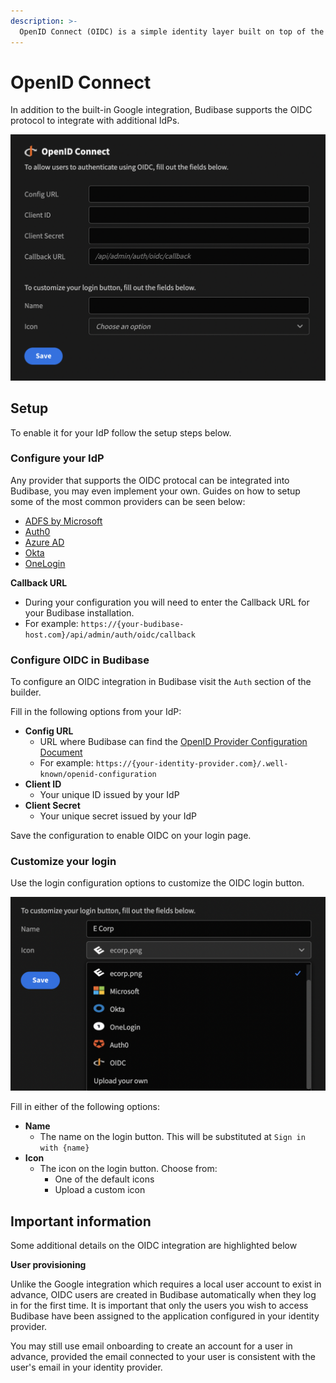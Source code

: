```yaml
---
description: >-
  OpenID Connect (OIDC) is a simple identity layer built on top of the OAuth 2.0 protocol, which allows clients to verify the identity of an end user based on the authentication performed by an authorization server or identity provider (IdP), as well as to obtain basic profile information about the end user.
---
```


# OpenID Connect

In addition to the built-in Google integration, Budibase supports the OIDC protocol to integrate with additional IdPs.

![](../../.gitbook/assets/oidc/oidc.png)

## Setup

To enable it for your IdP follow the setup steps below.

### Configure your IdP

Any provider that supports the OIDC protocal can be integrated into Budibase, you may even implement your own. Guides on how to setup some of the most common providers can be seen below:
- [ADFS by Microsoft](https://wiki.resolution.de/doc/openid-oauth-authentication/latest/setup-guides/adfs-setup-guide)
- [Auth0](https://auth0.com/docs/connections/enterprise/oidc)
- [Azure AD](https://docs.pivotal.io/p-identity/1-12/azure-oidc/config-azure.html)
- [Okta](https://developer.okta.com/docs/reference/api/oidc/)
- [OneLogin](https://developers.onelogin.com/openid-connect/connect-to-onelogin)


**Callback URL**

- During your configuration you will need to enter the Callback URL for your Budibase installation. 
- For example: `https://{your-budibase-host.com}/api/admin/auth/oidc/callback`

### Configure OIDC in Budibase

To configure an OIDC integration in Budibase visit the `Auth` section of the builder. 

Fill in the following options from your IdP:

- **Config URL**
   - URL where Budibase can find the [OpenID Provider Configuration Document](https://openid.net/specs/openid-connect-discovery-1_0.html#ProviderConfig)
   - For example: `https://{your-identity-provider.com}/.well-known/openid-configuration`
- **Client ID**
  - Your unique ID issued by your IdP
- **Client Secret**
  - Your unique secret issued by your IdP


Save the configuration to enable OIDC on your login page.

### Customize your login

Use the login configuration options to customize the OIDC login button. 

![](../../.gitbook/assets/oidc/oidc-login-form.png)

Fill in either of the following options:

- **Name**
  - The name on the login button. This will be substituted at `Sign in with {name}`
- **Icon**
  - The icon on the login button. Choose from:
     - One of the default icons
     - Upload a custom icon

## Important information

Some additional details on the OIDC integration are highlighted below

**User provisioning**

Unlike the Google integration which requires a local user account to exist in advance, OIDC users are created in Budibase automatically when they log in for the first time. It is important that only the users you wish to access Budibase have been assigned to the application configured in your identity provider. 

You may still use email onboarding to create an account for a user in advance, provided the email connected to your user is consistent with the user's email in your identity provider.
